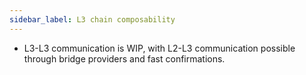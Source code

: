 ```yaml
---
sidebar_label: L3 chain composability
---
```


 
 - L3-L3 communication is WIP, with L2-L3 communication possible through bridge providers and fast confirmations.